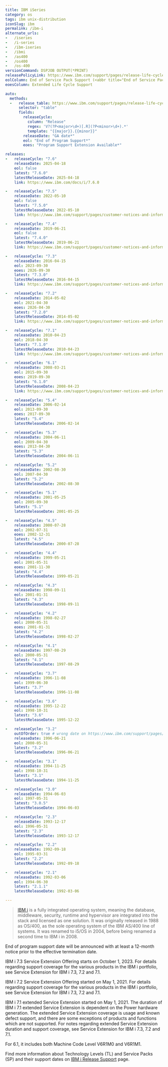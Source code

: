 ```yaml
---
title: IBM iSeries
category: os
tags: ibm unix-distribution
iconSlug: ibm
permalink: /ibm-i
alternate_urls:
-   /iseries
-   /i-series
-   /ibm-iseries
-   /ibmi
-   /as400
-   /os400
-   /os-400
versionCommand: DSPJOB OUTPUT(*PRINT)
releasePolicyLink: https://www.ibm.com/support/pages/release-life-cycle # https://www.ibm.com/support/pages/ibm-i-release-support
eolColumn: End of Service Pack Support (<abbr title="End of Service Pack Support">EoSPS</abbr>)
eoesColumn: Extended Life Cycle Support

auto:
  methods:
  -   release_table: https://www.ibm.com/support/pages/release-life-cycle
      selector: "table"
      fields:
        releaseCycle:
          column: "Release"
          regex: 'V?(?P<major>\d+)[.R](?P<minor>\d+).*'
          template: "{{major}}.{{minor}}"
        releaseDate: "GA date*"
        eol: "End of Program Support*"
        eoes: "Program Support Extension Available*"

releases:
-   releaseCycle: "7.6"
    releaseDate: 2025-04-18
    eol: false
    latest: "7.6.0"
    latestReleaseDate: 2025-04-18
    link: https://www.ibm.com/docs/i/7.6.0

-   releaseCycle: "7.5"
    releaseDate: 2022-05-10
    eol: false
    latest: "7.5.0"
    latestReleaseDate: 2022-05-10
    link: https://www.ibm.com/support/pages/customer-notices-and-information-ibm-i-75

-   releaseCycle: "7.4"
    releaseDate: 2019-06-21
    eol: false
    latest: "7.4.0"
    latestReleaseDate: 2019-06-21
    link: https://www.ibm.com/support/pages/customer-notices-and-information-ibm-i-74

-   releaseCycle: "7.3"
    releaseDate: 2016-04-15
    eol: 2023-09-30
    eoes: 2026-09-30
    latest: "7.3.0"
    latestReleaseDate: 2016-04-15
    link: https://www.ibm.com/support/pages/customer-notices-and-information-ibm-i-73

-   releaseCycle: "7.2"
    releaseDate: 2014-05-02
    eol: 2021-04-30
    eoes: 2026-04-30
    latest: "7.2.0"
    latestReleaseDate: 2014-05-02
    link: https://www.ibm.com/support/pages/customer-notices-and-information-ibm-i-72

-   releaseCycle: "7.1"
    releaseDate: 2010-04-23
    eol: 2018-04-30
    latest: "7.1.0"
    latestReleaseDate: 2010-04-23
    link: https://www.ibm.com/support/pages/customer-notices-and-information-ibm-i-71

-   releaseCycle: "6.1"
    releaseDate: 2008-03-21
    eol: 2015-09-30
    eoes: 2019-09-30
    latest: "6.1.0"
    latestReleaseDate: 2008-04-23
    link: https://www.ibm.com/support/pages/customer-notices-and-information-ibm-i-61

-   releaseCycle: "5.4"
    releaseDate: 2006-02-14
    eol: 2013-09-30
    eoes: 2017-09-30
    latest: "5.4"
    latestReleaseDate: 2006-02-14

-   releaseCycle: "5.3"
    releaseDate: 2004-06-11
    eol: 2009-04-30
    eoes: 2013-04-30
    latest: "5.3"
    latestReleaseDate: 2004-06-11

-   releaseCycle: "5.2"
    releaseDate: 2002-08-30
    eol: 2007-04-30
    latest: "5.2"
    latestReleaseDate: 2002-08-30

-   releaseCycle: "5.1"
    releaseDate: 2001-05-25
    eol: 2005-09-30
    latest: "5.1"
    latestReleaseDate: 2001-05-25

-   releaseCycle: "4.5"
    releaseDate: 2000-07-28
    eol: 2002-07-31
    eoes: 2002-12-31
    latest: "4.5"
    latestReleaseDate: 2000-07-28

-   releaseCycle: "4.4"
    releaseDate: 1999-05-21
    eol: 2001-05-31
    eoes: 2001-11-30
    latest: "4.4"
    latestReleaseDate: 1999-05-21

-   releaseCycle: "4.3"
    releaseDate: 1998-09-11
    eol: 2001-01-31
    latest: "4.3"
    latestReleaseDate: 1998-09-11

-   releaseCycle: "4.2"
    releaseDate: 1998-02-27
    eol: 2000-05-31
    eoes: 2001-01-31
    latest: "4.2"
    latestReleaseDate: 1998-02-27

-   releaseCycle: "4.1"
    releaseDate: 1997-08-29
    eol: 2000-05-31
    latest: "4.1"
    latestReleaseDate: 1997-08-29

-   releaseCycle: "3.7"
    releaseDate: 1996-11-08
    eol: 1999-06-30
    latest: "3.7"
    latestReleaseDate: 1996-11-08

-   releaseCycle: "3.6"
    releaseDate: 1995-12-22
    eol: 1998-10-31
    latest: "3.6"
    latestReleaseDate: 1995-12-22

-   releaseCycle: "3.2"
    outOfOrder: true # wrong date on https://www.ibm.com/support/pages/release-life-cycle
    releaseDate: 1996-06-21
    eol: 2000-05-31
    latest: "3.2"
    latestReleaseDate: 1996-06-21

-   releaseCycle: "3.1"
    releaseDate: 1994-11-25
    eol: 1998-10-31
    latest: "3.1"
    latestReleaseDate: 1994-11-25

-   releaseCycle: "3.0"
    releaseDate: 1994-06-03
    eol: 1997-05-31
    latest: "3.0.5"
    latestReleaseDate: 1994-06-03

-   releaseCycle: "2.3"
    releaseDate: 1993-12-17
    eol: 1996-05-31
    latest: "2.3"
    latestReleaseDate: 1993-12-17

-   releaseCycle: "2.2"
    releaseDate: 1992-09-18
    eol: 1995-03-31
    latest: "2.2"
    latestReleaseDate: 1992-09-18

-   releaseCycle: "2.1"
    releaseDate: 1992-03-06
    eol: 1994-06-30
    latest: "2.1.1"
    latestReleaseDate: 1992-03-06

---
```


> [IBM i](https://www.ibm.com/products/ibm-i) is a fully integrated operating system, meaning the
> database, middleware, security, runtime and hypervisor are integrated into the stack and licensed
> as one solution. It was originally released in 1988 as OS/400, as the sole operating system of
> the IBM AS/400 line of systems. It was renamed to i5/OS in 2004, before being renamed a second
> time to IBM i in 2008.

End of program support date will be announced with at least a 12-month notice prior to the effective
termination date.

IBM i 7.3 Service Extension Offering starts on October 1, 2023. For details regarding support coverage
for the various products in the IBM i portfolio, see Service Extension for IBM i 7.3, 7.2 and 7.1.

IBM i 7.2 Service Extension Offering started on May 1, 2021. For details regarding support coverage
for the various products in the IBM i portfolio, see Service Extension for IBM i 7.3, 7.2 and 7.1.

IBM i 7.1 extended Service Extension started on May 1, 2021. The duration of IBM i 7.1 extended
Service Extension is dependent on the Power hardware generation. The extended Service Extension
coverage is usage and known defect support, and there are some exceptions of products and functions
which are not supported. For notes regarding extended Service Extension duration and support
coverage, see Service Extension for IBM i 7.3, 7.2 and 7.1.

For 6.1, it includes both Machine Code Level V6R1M0 and V6R1M1.

Find more information about Technology Levels (TL) and Service Packs (SP) and their support dates
on [IBM i Release Support](https://www.ibm.com/support/pages/ibm-i-release-support) page.
